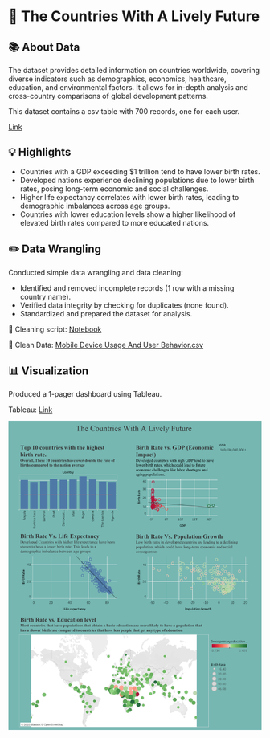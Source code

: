 # 📱 The Countries With A Lively Future

## 📚 About Data

The dataset provides detailed information on countries worldwide, covering diverse indicators such as demographics, economics, healthcare, education, and environmental factors. It allows for in-depth analysis and cross-country comparisons of global development patterns.

This dataset contains a csv table with 700 records, one for each user.

[Link](https://www.kaggle.com/datasets/valakhorasani/mobile-device-usage-and-user-behavior-dataset)

## 💡 Highlights

- Countries with a GDP exceeding $1 trillion tend to have lower birth rates.
- Developed nations experience declining populations due to lower birth rates, posing long-term economic and social challenges.
- Higher life expectancy correlates with lower birth rates, leading to demographic imbalances across age groups.
- Countries with lower education levels show a higher likelihood of elevated birth rates compared to more educated nations.



## ✏️ Data Wrangling

Conducted simple data wrangling and data cleaning:
- Identified and removed incomplete records (1 row with a missing country name).
- Verified data integrity by checking for duplicates (none found).
- Standardized and prepared the dataset for analysis.

📍 Cleaning script: [Notebook](https://github.com/SorenSmith/Mobile-Device-Usage-And-User-Behavior/blob/main/Mobile%20Device%20Usafe%20and%20User%20Behavior%20CODE.txt)

📍 Clean Data: [Mobile Device Usage And User Behavior.csv](https://github.com/SorenSmith/Mobile-Device-Usage-And-User-Behavior/blob/main/user_behavior_dataset.csv)

## 📊 Visualization

Produced a 1-pager dashboard using Tableau.

Tableau: [Link](https://public.tableau.com/app/profile/soren.smith/viz/GlobalCountriesData2023/Dashboard)

![Unicorns-2](https://github.com/SorenSmith/Global-Countries-Data-2023/blob/main/Dashboard.png)
